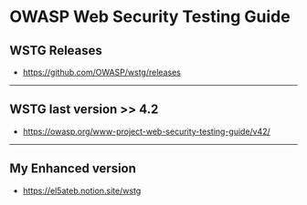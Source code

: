 # OWASP Web Security Testing Guide

## WSTG Releases

- <https://github.com/OWASP/wstg/releases>

-----------------------------------------------------

## WSTG last version >> 4.2

- <https://owasp.org/www-project-web-security-testing-guide/v42/>

-----------------------------------------------------

## My Enhanced version

- <https://el5ateb.notion.site/wstg>
